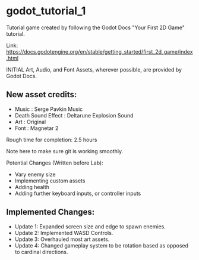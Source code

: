 # godot_tutorial_1

Tutorial game created by following the Godot Docs "Your First 2D Game" tutorial.

Link: https://docs.godotengine.org/en/stable/getting_started/first_2d_game/index.html

INITIAL Art, Audio, and Font Assets, wherever possible, are provided by Godot Docs.

## New asset credits:
- Music : Serge Pavkin Music
- Death Sound Effect : Deltarune Explosion Sound
- Art : Original
- Font : Magnetar 2

Rough time for completion: 2.5 hours

Note here to make sure git is working smoothly.

Potential Changes (Written before Lab):
- Vary enemy size
- Implementing custom assets
- Adding health
- Adding further keyboard inputs, or controller inputs

## Implemented Changes:
- Update 1: Expanded screen size and edge to spawn enemies.
- Update 2: Implemented WASD Controls.
- Update 3: Overhauled most art assets.
- Update 4: Changed gameplay system to be rotation based as opposed to cardinal directions.
